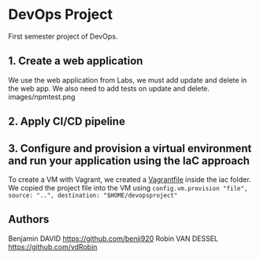 # DevOps Project

First semester project of DevOps.

## 1. Create a web application
We use the web application from Labs, we must add update and delete in the web app.
We also need to add tests on update and delete.
images/npmtest.png
## 2. Apply CI/CD pipeline

## 3. Configure and provision a virtual environment and run your application using the IaC approach

To create a VM with Vagrant, we created a [Vagrantfile](./iac/Vagrantfile) inside the iac folder. 
We copied the project file into the VM using `config.vm.provision "file", source: "..", destination: "$HOME/devopsproject"` 

## Authors

Benjamin DAVID <https://github.com/benji920>
Robin VAN DESSEL <https://github.com/vdRobin>

